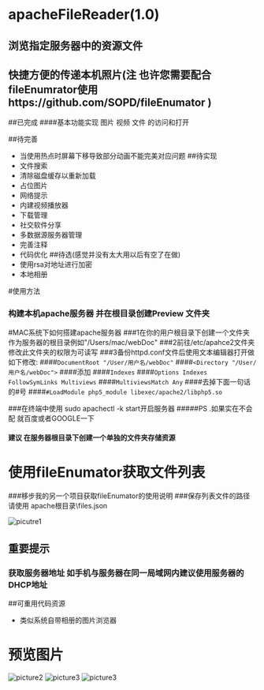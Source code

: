 # apacheFileReader(1.0)
## 浏览指定服务器中的资源文件 
## 快捷方便的传递本机照片(注 也许您需要配合fileEnumrator使用https://github.com/SOPD/fileEnumator  )

##已完成 
####基本功能实现 图片 视频 文件 的访问和打开 

##待完善 
* 当使用热点时屏幕下移导致部分动画不能完美对应问题
##待实现 
* 文件搜索
* 清除磁盘缓存以重新加载
* 占位图片
* 网络提示
* 内建视频播放器
* 下载管理
* 社交软件分享
* 多数据源服务器管理
* 完善注释
* 代码优化
##待选(感觉并没有太大用以后有空了在做)
* 使用rsa对地址进行加密
* 本地相册

#使用方法 
### 构建本机apache服务器 并在根目录创建Preview 文件夹 
#MAC系统下如何搭建apache服务器
###1在你的用户根目录下创建一个文件夹作为服务器的根目录例如"/Users/mac/webDoc"
###2前往/etc/apahce2文件夹 修改此文件夹的权限为可读写
###3备份httpd.conf文件后使用文本编辑器打开做如下修改:
####`DocumentRoot "/User/用户名/webDoc"`
####`<Directory "/User/用户名/webDoc">`
####添加
####`Indexes`
####`Options Indexes FollowSymLinks Multiviews`
####`MultiviewsMatch Any`
####去掉下面一句话的#号
####`#LoadModule php5_module libexec/apache2/libphp5.so`

###在终端中使用 sudo apachectl -k start开启服务器 
#####PS .如果实在不会配  就百度或者GOOGLE一下

                                                     
#### 建议 在服务器根目录下创建一个单独的文件夹存储资源
# 使用fileEnumator获取文件列表
###移步我的另一个项目获取fileEnumator的使用说明
###保存列表文件的路径请使用 apache根目录\files.json

![picutre1](http://cl.ly/373u3B120B1t)

## 重要提示  
### 获取服务器地址 如手机与服务器在同一局域网内建议使用服务器的DHCP地址

##可重用代码资源 
* 类似系统自带相册的图片浏览器 
# 预览图片
![picture2](http://ww3.sinaimg.cn/mw690/be3cd04ajw1f437xlzzb1j20ku112gml.jpg)
![picture3](http://ww3.sinaimg.cn/mw690/be3cd04ajw1f437yk0pnuj20ku1127jx.jpg)
![picture3](http://ww1.sinaimg.cn/mw690/be3cd04ajw1f437y7qb1wj20ku1127a0.jpg)



